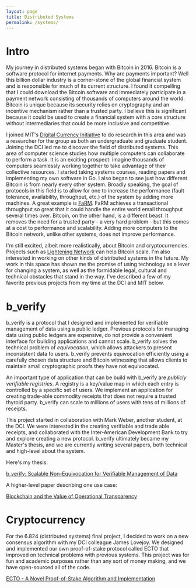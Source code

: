 ```yaml
---
layout: page
title: Distributed Systems
permalink: /systems/
---
```



Intro
======

My journey in distributed systems began with Bitcoin in 2016. Bitcoin is a software protocol for internet payments. Why are payments important? Well this billion dollar industry is a corner-stone of the global financial system and is responsible for much of its current structure. I found it compelling that I could download the Bitcoin software and immediately participate in a payment network consisting of thousands of computers around the world. Bitcoin is unique because its security relies on cryptography and an incentive mechanism rather than a trusted party. I believe this is significant because it could be used to create a financial system with a core structure without intermediaries that could be more inclusive and competitive. 

I joined MIT's [Digital Currency Initiative](www.dci.mit.edu) to do research in this area and was a researcher for the group as both an undergraduate and graduate student. Joining the DCI led me to discover the field of distributed systems. This area of computer science studies how multiple computers can collaborate to perform a task. It is an exciting prospect: imagine thousands of computers seamlessly working together to take advantage of their collective resources. I started taking systems courses, reading papers and implementing my own software in Go. I also began to see just how different Bitcoin is from nearly every other system. Broadly speaking, the goal of protocols in this field is to allow for one to increase the performance (fault tolerance, availability, throughput, etc.) of the system by adding more machines. A great example is [FaRM](https://dl.acm.org/citation.cfm?id=2815425). FaRM achieves a transactional throughput so great that it could handle the entire world email throughput several times over. Bitcoin, on the other hand, is a different beast. It removes the need for a trusted party - a very hard problem - but this comes at a cost to performance and scalability. Adding more computers to the Bitcoin network, unlike other systems, does not improve performance.

I'm still excited, albeit more realistically, about Bitcoin and cryptocurrencies. Projects such as [Lightening Network](https://github.com/mit-dci/lit) can help Bitcoin scale. I'm also interested in working on other kinds of distributed systems in the future. My work in this space has shown me the promise of using technology as a lever for changing a system, as well as the formidable legal, cultural and technical obstacles that stand in the way. I've described a few of my favorite previous projects from my time at the DCI and MIT below.      

b_verify
======

b_verify is a protocol that I designed and implemented for verifiable management of data using a public ledger. Previous protocols for managing data using public ledgers are expensive, do not provide a convenient interface for building applications and cannot scale. b_verify solves the technical problem of _equivocation_, which allows attackers to present inconsistent data to users. b_verify prevents equivocation efficiently using a carefully chosen data structure and Bitcoin witnessing that allows clients to maintain small cryptographic proofs they have not equivocated.

An important type of application that can be build with b_verify are _publicly verifiable registries_. A registry is a key/value map in which each entry is controlled by a specific set of users. We implement an application for creating trade-able commodity receipts that does not require a trusted thyroid party. b_verify can scale to millions of users with tens of millions of receipts. 

This project started in collaboration with Mark Weber, another student, at the DCI. We were interested in the creating verifiable and trade able receipts, and collaborated with the Inter-American Development Bank to try and explore creating a new protocol. b_verify ultimately became my Master's thesis, and we are currently writing several papers, both technical and high-level about the system. 

Here's my thesis:

[b_verify: Scalable Non-Equivocation for Verifiable Management of Data](/files/dci_thesis.pdf)

A higher-level paper describing one use case: 

[Blockchain and the Value of Operational Transparency](https://papers.ssrn.com/sol3/papers.cfm?abstract_id=3078945)


Cryptocurrency
======

For the 6.824 (distributed systems) final project, I decided to work on a new consensus algorithm with my DCI colleague James Lovejoy. We designed and implemented our own proof-of-stake protocol called ECTO that improved on technical problems with previous systems. This project was for fun and academic purposes rather than any sort of money making, and we have open-sourced all of the code.

[ECTO - A Novel Proof-of-Stake Algorithm and Implementation](/files/ecto_paper.pdf)
              
